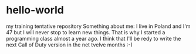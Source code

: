 # hello-world
my training tentative repository
Something about me: I live in Poland and I'm 47 but I will never stop to learn new things. That is why I started a programming class almost a year ago. I think that I'll be redy to write the next Call of Duty version in the net tvelve months :-)
